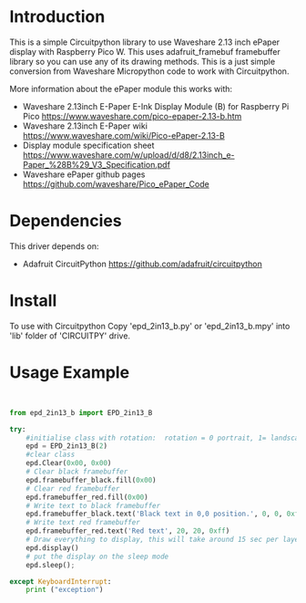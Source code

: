 # Introduction
This is a simple Circuitpython library to use Waveshare 2.13 inch ePaper display with Raspberry Pico W. This uses adafruit_framebuf framebuffer library so you can use any of its drawing methods. 
This is a just simple conversion from Waveshare Micropython code to work with Circuitpython.

More information about the ePaper module this works with:
* Waveshare 2.13inch E-Paper E-Ink Display Module (B) for Raspberry Pi Pico https://www.waveshare.com/pico-epaper-2.13-b.htm
* Waveshare 2.13inch E-Paper wiki https://www.waveshare.com/wiki/Pico-ePaper-2.13-B
* Display module specification sheet https://www.waveshare.com/w/upload/d/d8/2.13inch_e-Paper_%28B%29_V3_Specification.pdf
* Waveshare ePaper github pages https://github.com/waveshare/Pico_ePaper_Code



# Dependencies
This driver depends on:
* Adafruit CircuitPython https://github.com/adafruit/circuitpython



# Install 
To use with Circuitpython Copy 'epd_2in13_b.py' or 'epd_2in13_b.mpy' into 'lib' folder of 'CIRCUITPY' drive. 

# Usage Example

```python


from epd_2in13_b import EPD_2in13_B

try:
    #initialise class with rotation:  rotation = 0 portrait, 1= landscape, 2 portrait upside down, 3= landscape upside down
    epd = EPD_2in13_B(2)
    #clear class
    epd.Clear(0x00, 0x00)
    # Clear black framebuffer
    epd.framebuffer_black.fill(0x00)
    # Clear red framebuffer
    epd.framebuffer_red.fill(0x00)
    # Write text to black framebuffer
    epd.framebuffer_black.text('Black text in 0,0 position.', 0, 0, 0xff)
    # Write text red framebuffer
    epd.framebuffer_red.text('Red text', 20, 20, 0xff)
    # Draw everything to display, this will take around 15 sec per layer
    epd.display()
    # put the display on the sleep mode
    epd.sleep();

except KeyboardInterrupt:
    print ("exception")


```








